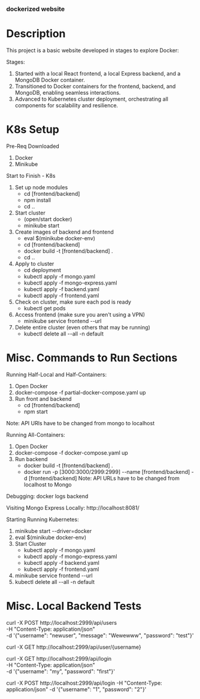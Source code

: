 ### dockerized website

# Description

This project is a basic website developed in stages to explore Docker:

Stages:

1. Started with a local React frontend, a local Express backend, and a MongoDB Docker container.
2. Transitioned to Docker containers for the frontend, backend, and MongoDB, enabling seamless interactions.
3. Advanced to Kubernetes cluster deployment, orchestrating all components for scalability and resilience.


# K8s Setup

Pre-Req Downloaded
1. Docker
2. Minikube

Start to Finish - K8s
1. Set up node modules
    - cd [frontend/backend]
    - npm install
    - cd ..
2. Start cluster
    - (open/start docker) 
    - minikube start
3. Create images of backend and frontend
    - eval $(minikube docker-env)
    - cd [frontend/backend]
    - docker build -t [frontend/backend] .
    - cd ..
4. Apply to cluster
    - cd deployment
    - kubectl apply -f mongo.yaml
    - kubectl apply -f mongo-express.yaml
    - kubectl apply -f backend.yaml
    - kubectl apply -f frontend.yaml
5. Check on cluster, make sure each pod is ready
    - kubectl get pods
6. Access frontend (make sure you aren't using a VPN)
    - minikube service frontend --url
7. Delete entire cluster (even others that may be running)
    - kubectl delete all --all -n default


# Misc. Commands to Run Sections

Running Half-Local and Half-Containers:
1. Open Docker
2. docker-compose -f partial-docker-compose.yaml up
3. Run front and backend
    - cd [frontend/backend]
    - npm start

Note: API URls have to be changed from mongo to localhost

Running All-Containers:
1. Open Docker
2. docker-compose -f docker-compose.yaml up
3. Run backend
    - docker build -t [frontend/backend] .
    - docker run -p [3000:3000/2999:2999] --name [frontend/backend] -d [frontend/backend]
Note: API URLs have to be changed from localhost to Mongo

Debugging: docker logs backend

Visiting Mongo Express Locally: http://localhost:8081/

Starting Running Kubernetes:
1. minikube start --driver=docker
2. eval $(minikube docker-env)
3.  Start Cluster
    - kubectl apply -f mongo.yaml
    - kubectl apply -f mongo-express.yaml
    - kubectl apply -f backend.yaml
    - kubectl apply -f frontend.yaml
4. minikube service frontend --url
5. kubectl delete all --all -n default

# Misc. Local Backend Tests

curl -X POST http://localhost:2999/api/users \
-H "Content-Type: application/json" \
-d '{"username": "newuser", "message": "Wewewww", "password": "test"}'

curl -X GET http://localhost:2999/api/user/{username}

curl -X GET http://localhost:2999/api/login \
-H "Content-Type: application/json" \
-d '{"username": "my", "password": "first"}'

curl -X POST http://localhost:2999/api/login -H "Content-Type: application/json" -d '{"username": "1", "password": "2"}'

